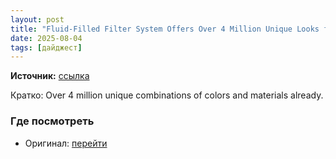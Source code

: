 ```yaml
---
layout: post
title: "Fluid-Filled Filter System Offers Over 4 Million Unique Looks for Your Images"
date: 2025-08-04
tags: [дайджест]
---
```


**Источник:** [ссылка](https://petapixel.com/2025/08/04/fluid-filled-filter-system-offers-over-4-million-unique-looks-for-your-images/)

Кратко: Over 4 million unique combinations of colors and materials already.

### Где посмотреть
- Оригинал: [перейти]({link})
